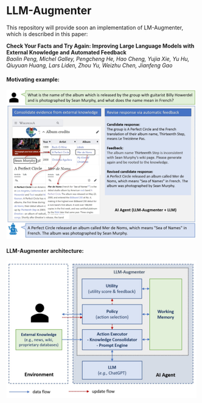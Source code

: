 # LLM-Augmenter

This repository will provide soon an implementation of LM-Augmenter, which is described in this paper:

**Check Your Facts and Try Again: Improving Large Language Models with External Knowledge and Automated Feedback**\
*Baolin Peng, Michel Galley, Pengcheng He, Hao Cheng, Yujia Xie, Yu Hu, Qiuyuan Huang, Lars Liden, Zhou Yu, Weizhu Chen, Jianfeng Gao*

#### Motivating example:
<img src="./example.jpg" width="500px"></img>

#### LLM-Augmenter architecture:
<img src="./diagram.jpg" width="500px"></img>
